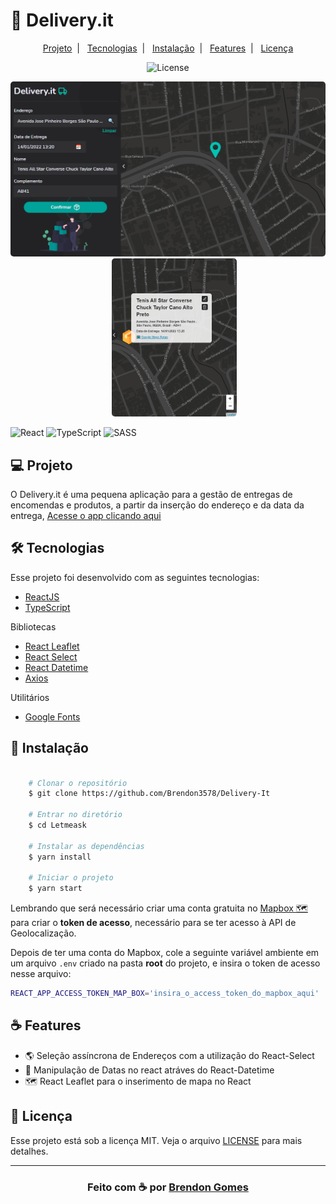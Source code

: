 # 🚚 Delivery.it

<p align="center">
    <a href="#-projeto">Projeto</a>&nbsp;&nbsp;|&nbsp;&nbsp;
    <a href="#-tecnologias">Tecnologias</a>&nbsp;&nbsp;|&nbsp;&nbsp;
    <a href="#-instalação">Instalação</a>&nbsp;&nbsp;|&nbsp;&nbsp;
    <a href="#-features">Features</a>&nbsp;&nbsp;|&nbsp;&nbsp;
    <a href="#-licença">Licença</a>
</p>

<p align="center">
    <img alt="License" src="https://img.shields.io/badge/license-MIT-green">
</p>

<p align="center">
    <kbd>
        <img src=".github/cover.png" width="550" style="border-radius: 5px" alt="Main App">
    </kbd>
    &nbsp;&nbsp;&nbsp;&nbsp;
    <kbd>
        <img src=".github/cover-2.png" width='200' style="border-radius: 5px" alt="Delivery Popup Example">
    </kbd>
</p>

![React](https://img.shields.io/badge/react-%2320232a.svg?style=for-the-badge&logo=react&logoColor=%2361DAFB)
![TypeScript](https://img.shields.io/badge/typescript-%23007ACC.svg?style=for-the-badge&logo=typescript&logoColor=white)
![SASS](https://img.shields.io/badge/SASS-hotpink.svg?style=for-the-badge&logo=SASS&logoColor=white)

## 💻 Projeto

O Delivery.it é uma pequena aplicação para a gestão de entregas de encomendas e produtos, a partir da inserção do endereço e da data da entrega, [Acesse o app clicando aqui](https://delivery-it.herokuapp.com/)

## 🛠 Tecnologias

Esse projeto foi desenvolvido com as seguintes tecnologias:

- [ReactJS](https://reactjs.org)
- [TypeScript](https://www.typescriptlang.org/)

Bibliotecas

- [React Leaflet](https://react-leaflet.js.org//)
- [React Select](https://react-select.com/home)
- [React Datetime](https://github.com/arqex/react-datetime)
- [Axios](https://github.com/axios/axios)

Utilitários

- [Google Fonts](https://fonts.google.com/)

## 🚀 Instalação

```bash

    # Clonar o repositório
    $ git clone https://github.com/Brendon3578/Delivery-It

    # Entrar no diretório
    $ cd Letmeask

    # Instalar as dependências
    $ yarn install

    # Iniciar o projeto
    $ yarn start

```

Lembrando que será necessário criar uma conta gratuita no [Mapbox 🗺️](https://www.mapbox.com/) para criar o **token de acesso**, necessário para se ter acesso à API de Geolocalização.

Depois de ter uma conta do Mapbox, cole a seguinte variável ambiente em um arquivo `.env` criado na pasta **root** do projeto, e insira o token de acesso nesse arquivo:

```bash
REACT_APP_ACCESS_TOKEN_MAP_BOX='insira_o_access_token_do_mapbox_aqui'
```

## ☕ Features

- :earth_americas: Seleção assíncrona de Endereços com a utilização do React-Select
- :calendar: Manipulação de Datas no react atráves do React-Datetime
- :world_map: React Leaflet para o inserimento de mapa no React

## 📝 Licença

Esse projeto está sob a licença MIT. Veja o arquivo [LICENSE](.github/LICENSE.md) para mais detalhes.

---

<h3 align="center">
    Feito com ☕ por <a href="https://github.com/Brendon3578"> Brendon Gomes</a>
</h3>
